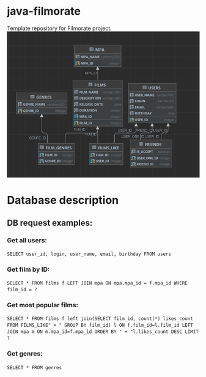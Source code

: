 # java-filmorate
Template repository for Filmorate project.
![img.png](img.png)

# Database description

## DB request examples:

### Get all users:

`SELECT user_id, login, user_name, email, birthday FROM users`

### Get film by ID:

`SELECT * FROM films f LEFT JOIN mpa ON mpa.mpa_id = f.mpa_id WHERE film_id = ?`

### Get most popular films:

`SELECT * FROM films f left join(SELECT film_id, count(*) likes_count  FROM FILMS_LIKE" +
" GROUP BY film_id) l ON f.film_id=l.film_id LEFT JOIN mpa m ON m.mpa_id=f.mpa_id ORDER BY " +
"l.likes_count DESC LIMIT ?`

### Get genres:

`SELECT * FROM genres`